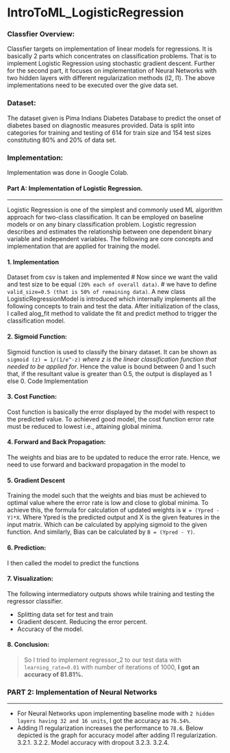 # IntroToML_LogisticRegression

### Classfier Overview:
Classfier targets on implementation of linear models for regressions. It is basically 2 parts which concentrates on classification problems. That is to implement Logistic Regression using stochastic gradient descent. Further for the second part, it focuses on implementation of Neural Networks with two hidden layers with different regularization methods (l2, l1). The above implementations need to be executed over the give data set.
    
### Dataset:
The dataset given is Pima Indians Diabetes Database to predict the onset of diabetes based on diagnostic measures provided. Data is split into categories for training and testing of 614 for train size and 154 test sizes constituting 80% and 20% of data set.

### Implementation:
Implementation was done in Google Colab.
#### Part A: Implementation of Logistic Regression.
***

Logistic Regression is one of the simplest and commonly used ML algorithm approach for two-class classification. It can be employed on baseline models or on any binary classification problem. Logistic regression describes and estimates the relationship between one dependent binary variable and independent variables. The following are core concepts and implementation that are applied for training the model.

#### 1. Implementation
Dataset from csv is taken and implemented # Now since we want the valid and test size to be equal `(20% each of overall data)`. # we have to define `valid_size=0.5 (that is 50% of remaining data)`. A new class LogisticRegressionModel is introduced which internally implements all the following concepts to train and test the data. After initialization of the class, I called alog_fit method to validate the fit and predict method to trigger the classification model.

#### 2. Sigmoid Function: 
Sigmoid function is used to classify the binary dataset. It can be shown as `sigmoid (z) = 1/(1/e^-z)` *where z is the linear classification function that needed to be applied for*. Hence the value is bound between 0 and 1 such that, if the resultant value is greater than 0.5, the output is displayed as 1 else 0.
Code Implementation

#### 3. Cost Function:
Cost function is basically the error displayed by the model with respect to the predicted value. To achieved good model, the cost function error rate must be reduced to lowest i.e., attaining global minima. 

#### 4. Forward and Back Propagation:
The weights and bias are to be updated to reduce the error rate. Hence, we need to use forward and backward propagation in the model to  

#### 5. Gradient Descent 
Training the model such that the weights and bias must be achieved to optimal value where the error rate is low and close to global minima. To achieve this, the formula for calculation of updated weights is `W = (Ypred - Y)*X`. Where Ypred is the predicted output and X is the given features in the input matrix. Which can be calculated by applying sigmoid to the given function. And similarly, Bias can be calculated by `B = (Ypred - Y)`.

#### 6. Prediction:
I then called the model to predict the functions

#### 7. Visualization:
The following intermediatory outputs shows while training and testing the regressor classifier.
* Splitting data set for test and train
* Gradient descent. Reducing the error percent.
* Accuracy of the model.

#### 8. Conclusion:
> So I tried to implement regressor_2 to our test data with `learning_rate=0.01` with number of iterations of 1000, **I got an accuracy of 81.81%.**

### PART 2: Implementation of Neural Networks
***
   
* For Neural Networks upon implementing baseline mode with `2 hidden layers having 32 and 16 units`, I got the accuracy as `76.54%`.
* Adding l1 regularization increases the performance to `78.6`. Below depicted is the graph for accuracy model after adding l1 regularization.
            3.2.1. 
            3.2.2. Model accuracy with dropout
            3.2.3. 
            3.2.4. 




